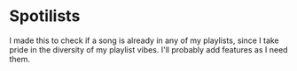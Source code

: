 # Spotilists

I made this to check if a song is already in any of my playlists, since I take pride in the diversity of my playlist vibes. I'll probably add features as I need them.